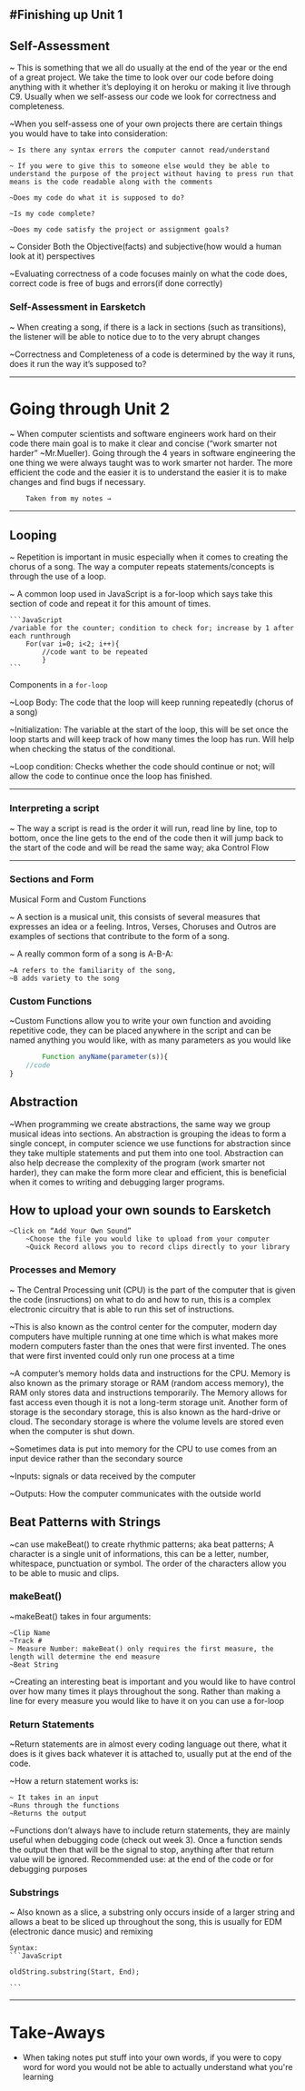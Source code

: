 #Finishing up Unit 1
---
## Self-Assessment

~ This is something that we all do usually at the end of the year or the end of a great project. We take the time to look over our code before doing anything with it whether it’s deploying it on heroku or making it live through C9. Usually when we self-assess our code we look for correctness and completeness.

~When you self-assess one of your own projects there are certain things you would have to take into consideration:

	~ Is there any syntax errors the computer cannot read/understand
	
	~ If you were to give this to someone else would they be able to understand the purpose of the project without having to press run that means is the code readable along with the comments
	
	~Does my code do what it is supposed to do?
	
	~Is my code complete?
	
	~Does my code satisfy the project or assignment goals?

~ Consider Both the Objective(facts) and subjective(how would a human look at it) perspectives 

~Evaluating correctness of a code focuses mainly on what the code does, correct code is free of bugs and errors(if done correctly)

### Self-Assessment in Earsketch
~ When creating a song, if there is a lack in sections (such as transitions), the listener will be able to notice due to to the very abrupt changes

~Correctness and Completeness of a code is determined by the way it runs, does it run the way it’s supposed to?

---

# Going through Unit 2

~ When computer scientists and software engineers work hard on their code there main goal is to make it clear and concise (“work smarter not harder” ~Mr.Mueller). Going through the 4 years in software engineering the one thing we were always taught was to work smarter not harder. The more efficient the code and the easier it is to understand the easier it is to make changes and find bugs if necessary. 
 
        Taken from my notes → 


---
## Looping

~ Repetition is important in music especially when it comes to creating the chorus of a song. The way a computer repeats statements/concepts is through the use of a loop.

~ A common loop used in JavaScript is a for-loop which says take this section of code and repeat it for this amount of times.

	```JavaScript
	/variable for the counter; condition to check for; increase by 1 after each runthrough
		For(var i=0; i<2; i++){
			//code want to be repeated
			}
	```
	
Components in a `for-loop`

~Loop Body: The code that the loop will keep running repeatedly (chorus of a song)

~Initialization: The variable at the start of the loop, this will be set once the loop starts and will keep track of how many times the loop has run. Will help when checking the status of the conditional.

~Loop condition: Checks whether the code should continue or not; will allow the code to continue once the loop has finished. 

---
### Interpreting a script
~ The way a script is read is the order it will run, read line by line, top to bottom, once the line gets to the end of the code then it will jump back to the start of the code and will be read the same way; aka Control Flow

---
### Sections and Form
Musical Form and Custom Functions

~ A section is a musical unit, this consists of several measures that expresses an idea or a feeling. Intros, Verses, Choruses and Outros are examples of sections that contribute to the form of a song.

~ A really common form of a song is A-B-A:
    
    ~A refers to the familiarity of the song, 
    ~B adds variety to the song

### Custom Functions
~Custom Functions allow you to write your own function and avoiding repetitive code, they can be placed anywhere in the script and can be named anything you would like, with as many parameters as you would like
```JavaScript
		Function anyName(parameter(s)){
	//code
}
```
## Abstraction

~When programming we create abstractions, the same way we group musical ideas into sections. An abstraction is grouping the ideas to form a single concept, in computer science we use functions for abstraction since they take multiple statements and put them into one tool. Abstraction can also help decrease the complexity of the program (work smarter not harder), they can make the form more clear and efficient, this is beneficial when it comes to writing and debugging larger programs.

## How to upload your own sounds to Earsketch
    ~Click on “Add Your Own Sound”
        ~Choose the file you would like to upload from your computer
        ~Quick Record allows you to record clips directly to your library
### Processes and Memory
~ The Central Processing unit (CPU) is the part of the computer that is given the code (insructions) on what to do and how to run, this is a complex electronic circuitry that is able to run this set of instructions. 

~This is also known as the control center for the computer, modern day computers have multiple running at one time which is what makes more modern computers faster than the ones that were first invented. The ones that were first invented could only run one process at a time

~A computer’s memory holds data and instructions for the CPU. Memory is also known as the primary storage or RAM (random access memory), the RAM only stores data and instructions temporarily. The Memory allows for fast access even though it is not a long-term storage unit. Another form of storage is the secondary storage, this is also known as the hard-drive or cloud. The secondary storage is where the volume levels are stored even when the computer is shut down. 

~Sometimes data is put into memory for the CPU to use comes from an input device rather than the secondary source

~Inputs: signals or data received by the computer 

~Outputs: How the computer communicates with the outside world

## Beat Patterns with Strings
~can use makeBeat() to create rhythmic patterns; aka beat patterns; A character is a single unit of informations, this can be a letter, number, whitespace, punctuation or symbol. The order of the characters allow you to be able to music and clips.

### makeBeat()
~makeBeat() takes in four arguments:

	~Clip Name
	~Track #
	~ Measure Number: makeBeat() only requires the first measure, the length will determine the end measure
    ~Beat String 
    
~Creating an interesting beat is important and you would like to have control over how many times it plays throughout the song. Rather than making a line for every measure you would like to have it on you can use a for-loop


### Return Statements
~Return statements are in almost every coding language out there, what it does is it gives back whatever it is attached to, usually put at the end of the code. 

~How a return statement works is:

	~ It takes in an input
	~Runs through the functions
	~Returns the output
~Functions don’t always have to include return statements, they are mainly useful when debugging code (check out week 3). Once a function sends the output then that will be the signal to stop, anything after that return value will be ignored. Recommended use: at the end of the code or for debugging purposes

### Substrings
~ Also known as a slice, a substring only occurs inside of a larger string and allows a beat to be sliced up throughout the song, this is usually for EDM (electronic dance music) and remixing

    Syntax: 
    ```JavaScript
    
    oldString.substring(Start, End);
  
    ```
---

# Take-Aways

* When taking notes put stuff into your own words, if you were to copy word for word you would not be able to actually understand what you're learning